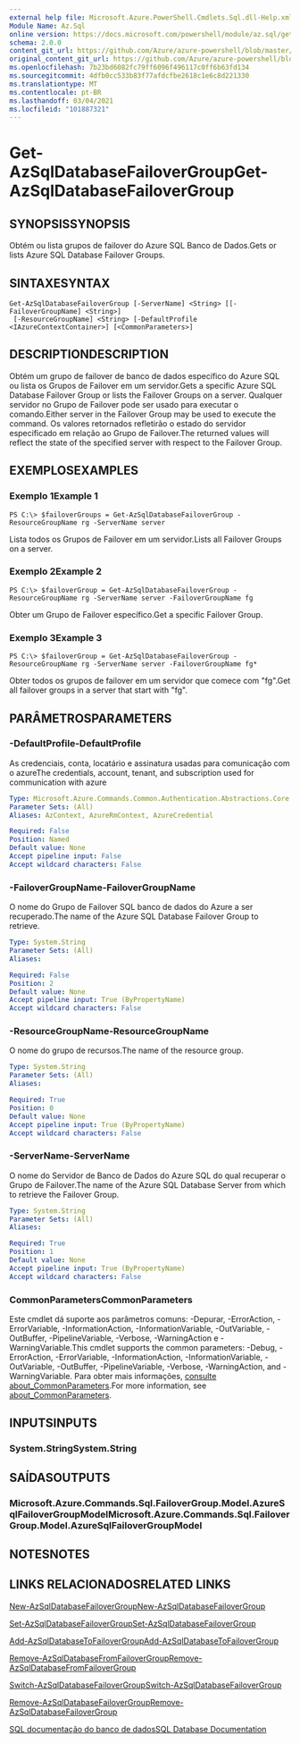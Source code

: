 ```yaml
---
external help file: Microsoft.Azure.PowerShell.Cmdlets.Sql.dll-Help.xml
Module Name: Az.Sql
online version: https://docs.microsoft.com/powershell/module/az.sql/get-azsqldatabasefailovergroup
schema: 2.0.0
content_git_url: https://github.com/Azure/azure-powershell/blob/master/src/Sql/Sql/help/Get-AzSqlDatabaseFailoverGroup.md
original_content_git_url: https://github.com/Azure/azure-powershell/blob/master/src/Sql/Sql/help/Get-AzSqlDatabaseFailoverGroup.md
ms.openlocfilehash: 7b23bd6082fc79ff6096f496117c0ff6b63fd134
ms.sourcegitcommit: 4dfb0cc533b83f77afdcfbe2618c1e6c8d221330
ms.translationtype: MT
ms.contentlocale: pt-BR
ms.lasthandoff: 03/04/2021
ms.locfileid: "101887321"
---
```

# <span data-ttu-id="d2812-101">Get-AzSqlDatabaseFailoverGroup</span><span class="sxs-lookup"><span data-stu-id="d2812-101">Get-AzSqlDatabaseFailoverGroup</span></span>

## <span data-ttu-id="d2812-102">SYNOPSIS</span><span class="sxs-lookup"><span data-stu-id="d2812-102">SYNOPSIS</span></span>
<span data-ttu-id="d2812-103">Obtém ou lista grupos de failover do Azure SQL Banco de Dados.</span><span class="sxs-lookup"><span data-stu-id="d2812-103">Gets or lists Azure SQL Database Failover Groups.</span></span>

## <span data-ttu-id="d2812-104">SINTAXE</span><span class="sxs-lookup"><span data-stu-id="d2812-104">SYNTAX</span></span>

```
Get-AzSqlDatabaseFailoverGroup [-ServerName] <String> [[-FailoverGroupName] <String>]
 [-ResourceGroupName] <String> [-DefaultProfile <IAzureContextContainer>] [<CommonParameters>]
```

## <span data-ttu-id="d2812-105">DESCRIPTION</span><span class="sxs-lookup"><span data-stu-id="d2812-105">DESCRIPTION</span></span>
<span data-ttu-id="d2812-106">Obtém um grupo de failover de banco de dados específico do Azure SQL ou lista os Grupos de Failover em um servidor.</span><span class="sxs-lookup"><span data-stu-id="d2812-106">Gets a specific Azure SQL Database Failover Group or lists the Failover Groups on a server.</span></span>
<span data-ttu-id="d2812-107">Qualquer servidor no Grupo de Failover pode ser usado para executar o comando.</span><span class="sxs-lookup"><span data-stu-id="d2812-107">Either server in the Failover Group may be used to execute the command.</span></span> <span data-ttu-id="d2812-108">Os valores retornados refletirão o estado do servidor especificado em relação ao Grupo de Failover.</span><span class="sxs-lookup"><span data-stu-id="d2812-108">The returned values will reflect the state of the specified server with respect to the Failover Group.</span></span>

## <span data-ttu-id="d2812-109">EXEMPLOS</span><span class="sxs-lookup"><span data-stu-id="d2812-109">EXAMPLES</span></span>

### <span data-ttu-id="d2812-110">Exemplo 1</span><span class="sxs-lookup"><span data-stu-id="d2812-110">Example 1</span></span>
```
PS C:\> $failoverGroups = Get-AzSqlDatabaseFailoverGroup -ResourceGroupName rg -ServerName server
```

<span data-ttu-id="d2812-111">Lista todos os Grupos de Failover em um servidor.</span><span class="sxs-lookup"><span data-stu-id="d2812-111">Lists all Failover Groups on a server.</span></span>

### <span data-ttu-id="d2812-112">Exemplo 2</span><span class="sxs-lookup"><span data-stu-id="d2812-112">Example 2</span></span>
```
PS C:\> $failoverGroup = Get-AzSqlDatabaseFailoverGroup -ResourceGroupName rg -ServerName server -FailoverGroupName fg
```

<span data-ttu-id="d2812-113">Obter um Grupo de Failover específico.</span><span class="sxs-lookup"><span data-stu-id="d2812-113">Get a specific Failover Group.</span></span>

### <span data-ttu-id="d2812-114">Exemplo 3</span><span class="sxs-lookup"><span data-stu-id="d2812-114">Example 3</span></span>
```
PS C:\> $failoverGroup = Get-AzSqlDatabaseFailoverGroup -ResourceGroupName rg -ServerName server -FailoverGroupName fg*
```

<span data-ttu-id="d2812-115">Obter todos os grupos de failover em um servidor que comece com "fg".</span><span class="sxs-lookup"><span data-stu-id="d2812-115">Get all failover groups in a server that start with "fg".</span></span>

## <span data-ttu-id="d2812-116">PARÂMETROS</span><span class="sxs-lookup"><span data-stu-id="d2812-116">PARAMETERS</span></span>

### <span data-ttu-id="d2812-117">-DefaultProfile</span><span class="sxs-lookup"><span data-stu-id="d2812-117">-DefaultProfile</span></span>
<span data-ttu-id="d2812-118">As credenciais, conta, locatário e assinatura usadas para comunicação com o azure</span><span class="sxs-lookup"><span data-stu-id="d2812-118">The credentials, account, tenant, and subscription used for communication with azure</span></span>

```yaml
Type: Microsoft.Azure.Commands.Common.Authentication.Abstractions.Core.IAzureContextContainer
Parameter Sets: (All)
Aliases: AzContext, AzureRmContext, AzureCredential

Required: False
Position: Named
Default value: None
Accept pipeline input: False
Accept wildcard characters: False
```

### <span data-ttu-id="d2812-119">-FailoverGroupName</span><span class="sxs-lookup"><span data-stu-id="d2812-119">-FailoverGroupName</span></span>
<span data-ttu-id="d2812-120">O nome do Grupo de Failover SQL banco de dados do Azure a ser recuperado.</span><span class="sxs-lookup"><span data-stu-id="d2812-120">The name of the Azure SQL Database Failover Group to retrieve.</span></span>

```yaml
Type: System.String
Parameter Sets: (All)
Aliases:

Required: False
Position: 2
Default value: None
Accept pipeline input: True (ByPropertyName)
Accept wildcard characters: False
```

### <span data-ttu-id="d2812-121">-ResourceGroupName</span><span class="sxs-lookup"><span data-stu-id="d2812-121">-ResourceGroupName</span></span>
<span data-ttu-id="d2812-122">O nome do grupo de recursos.</span><span class="sxs-lookup"><span data-stu-id="d2812-122">The name of the resource group.</span></span>

```yaml
Type: System.String
Parameter Sets: (All)
Aliases:

Required: True
Position: 0
Default value: None
Accept pipeline input: True (ByPropertyName)
Accept wildcard characters: False
```

### <span data-ttu-id="d2812-123">-ServerName</span><span class="sxs-lookup"><span data-stu-id="d2812-123">-ServerName</span></span>
<span data-ttu-id="d2812-124">O nome do Servidor de Banco de Dados do Azure SQL do qual recuperar o Grupo de Failover.</span><span class="sxs-lookup"><span data-stu-id="d2812-124">The name of the Azure SQL Database Server from which to retrieve the Failover Group.</span></span>

```yaml
Type: System.String
Parameter Sets: (All)
Aliases:

Required: True
Position: 1
Default value: None
Accept pipeline input: True (ByPropertyName)
Accept wildcard characters: False
```

### <span data-ttu-id="d2812-125">CommonParameters</span><span class="sxs-lookup"><span data-stu-id="d2812-125">CommonParameters</span></span>
<span data-ttu-id="d2812-126">Este cmdlet dá suporte aos parâmetros comuns: -Depurar, -ErrorAction, -ErrorVariable, -InformationAction, -InformationVariable, -OutVariable, -OutBuffer, -PipelineVariable, -Verbose, -WarningAction e -WarningVariable.</span><span class="sxs-lookup"><span data-stu-id="d2812-126">This cmdlet supports the common parameters: -Debug, -ErrorAction, -ErrorVariable, -InformationAction, -InformationVariable, -OutVariable, -OutBuffer, -PipelineVariable, -Verbose, -WarningAction, and -WarningVariable.</span></span> <span data-ttu-id="d2812-127">Para obter mais informações, [consulte about_CommonParameters](http://go.microsoft.com/fwlink/?LinkID=113216).</span><span class="sxs-lookup"><span data-stu-id="d2812-127">For more information, see [about_CommonParameters](http://go.microsoft.com/fwlink/?LinkID=113216).</span></span>

## <span data-ttu-id="d2812-128">INPUTS</span><span class="sxs-lookup"><span data-stu-id="d2812-128">INPUTS</span></span>

### <span data-ttu-id="d2812-129">System.String</span><span class="sxs-lookup"><span data-stu-id="d2812-129">System.String</span></span>

## <span data-ttu-id="d2812-130">SAÍDAS</span><span class="sxs-lookup"><span data-stu-id="d2812-130">OUTPUTS</span></span>

### <span data-ttu-id="d2812-131">Microsoft.Azure.Commands.Sql.FailoverGroup.Model.AzureSqlFailoverGroupModel</span><span class="sxs-lookup"><span data-stu-id="d2812-131">Microsoft.Azure.Commands.Sql.FailoverGroup.Model.AzureSqlFailoverGroupModel</span></span>

## <span data-ttu-id="d2812-132">NOTES</span><span class="sxs-lookup"><span data-stu-id="d2812-132">NOTES</span></span>

## <span data-ttu-id="d2812-133">LINKS RELACIONADOS</span><span class="sxs-lookup"><span data-stu-id="d2812-133">RELATED LINKS</span></span>

[<span data-ttu-id="d2812-134">New-AzSqlDatabaseFailoverGroup</span><span class="sxs-lookup"><span data-stu-id="d2812-134">New-AzSqlDatabaseFailoverGroup</span></span>](./New-AzSqlDatabaseFailoverGroup.md)

[<span data-ttu-id="d2812-135">Set-AzSqlDatabaseFailoverGroup</span><span class="sxs-lookup"><span data-stu-id="d2812-135">Set-AzSqlDatabaseFailoverGroup</span></span>](./Set-AzSqlDatabaseFailoverGroup.md)

[<span data-ttu-id="d2812-136">Add-AzSqlDatabaseToFailoverGroup</span><span class="sxs-lookup"><span data-stu-id="d2812-136">Add-AzSqlDatabaseToFailoverGroup</span></span>](./Add-AzSqlDatabaseToFailoverGroup.md)

[<span data-ttu-id="d2812-137">Remove-AzSqlDatabaseFromFailoverGroup</span><span class="sxs-lookup"><span data-stu-id="d2812-137">Remove-AzSqlDatabaseFromFailoverGroup</span></span>](./Remove-AzSqlDatabaseFromFailoverGroup.md)

[<span data-ttu-id="d2812-138">Switch-AzSqlDatabaseFailoverGroup</span><span class="sxs-lookup"><span data-stu-id="d2812-138">Switch-AzSqlDatabaseFailoverGroup</span></span>](./Switch-AzSqlDatabaseFailoverGroup.md)

[<span data-ttu-id="d2812-139">Remove-AzSqlDatabaseFailoverGroup</span><span class="sxs-lookup"><span data-stu-id="d2812-139">Remove-AzSqlDatabaseFailoverGroup</span></span>](./Remove-AzSqlDatabaseFailoverGroup.md)

[<span data-ttu-id="d2812-140">SQL documentação do banco de dados</span><span class="sxs-lookup"><span data-stu-id="d2812-140">SQL Database Documentation</span></span>](https://docs.microsoft.com/azure/sql-database/)
